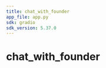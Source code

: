 ```yaml
---
title: chat_with_founder
app_file: app.py
sdk: gradio
sdk_version: 5.37.0
---
```

# chat_with_founder

